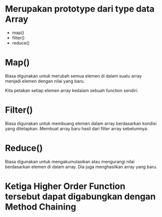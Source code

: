 # Merupakan prototype dari type data Array

- map()
- filter()
- reduce()

# Map()

Biasa digunakan untuk merubah semua elemen di dalam suatu array menjadi elemen dengan nilai yang baru.

Kita petakan setiap elemen array kedalam sebuah function sendiri.

# Filter()

Biasa digunakan untuk membuang elemen dalam array berdasarkan kondisi yang ditetapkan. Membuat array baru hasil dari filter array sebelumnya.

# Reduce()

Biasa digunakan untuk mengakumulasikan atau mengurangi nilai berdasarkan elemen di dalam array.
Dia juga menghasilkan array yang baru.

# Ketiga Higher Order Function tersebut dapat digabungkan dengan Method Chaining
